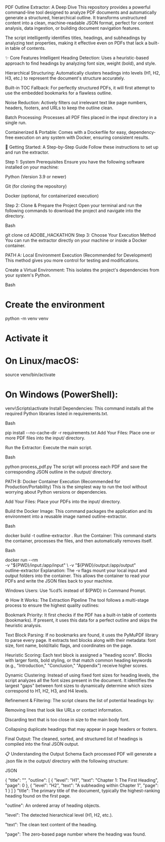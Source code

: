 PDF Outline Extractor: A Deep Dive
This repository provides a powerful command-line tool designed to analyze PDF documents and automatically generate a structured, hierarchical outline. It transforms unstructured content into a clean, machine-readable JSON format, perfect for content analysis, data ingestion, or building document navigation features.

The script intelligently identifies titles, headings, and subheadings by analyzing text properties, making it effective even on PDFs that lack a built-in table of contents.

✨ Core Features
Intelligent Heading Detection: Uses a heuristic-based approach to find headings by analyzing font size, weight (bold), and style.

Hierarchical Structuring: Automatically clusters headings into levels (H1, H2, H3, etc.) to represent the document's structure accurately.

Built-in TOC Fallback: For perfectly structured PDFs, it will first attempt to use the embedded bookmarks for a flawless outline.

Noise Reduction: Actively filters out irrelevant text like page numbers, headers, footers, and URLs to keep the outline clean.

Batch Processing: Processes all PDF files placed in the input directory in a single run.

Containerized & Portable: Comes with a Dockerfile for easy, dependency-free execution on any system with Docker, ensuring consistent results.

🚀 Getting Started: A Step-by-Step Guide
Follow these instructions to set up and run the extractor.

Step 1: System Prerequisites
Ensure you have the following software installed on your machine:

Python (Version 3.9 or newer)

Git (for cloning the repository)

Docker (optional, for containerized execution)

Step 2: Clone & Prepare the Project
Open your terminal and run the following commands to download the project and navigate into the directory.

Bash

git clone <your-repo-url>
cd ADOBE_HACKATHON
Step 3: Choose Your Execution Method
You can run the extractor directly on your machine or inside a Docker container.

PATH A: Local Environment Execution (Recommended for Development)
This method gives you more control for testing and modifications.

Create a Virtual Environment: This isolates the project's dependencies from your system's Python.

Bash

# Create the environment
python -m venv venv

# Activate it
# On Linux/macOS:
source venv/bin/activate
# On Windows (PowerShell):
venv\Scripts\activate
Install Dependencies: This command installs all the required Python libraries listed in requirements.txt.

Bash

pip install --no-cache-dir -r requirements.txt
Add Your Files: Place one or more PDF files into the input/ directory.

Run the Extractor: Execute the main script.

Bash

python process_pdf.py
The script will process each PDF and save the corresponding JSON outline in the output/ directory.

PATH B: Docker Container Execution (Recommended for Production/Portability)
This is the simplest way to run the tool without worrying about Python versions or dependencies.

Add Your Files: Place your PDFs into the input/ directory.

Build the Docker Image: This command packages the application and its environment into a reusable image named outline-extractor.

Bash

docker build -t outline-extractor .
Run the Container: This command starts the container, processes the files, and then automatically removes itself.

Bash

docker run --rm \
  -v "${PWD}/input:/app/input" \
  -v "${PWD}/output:/app/output" \
  outline-extractor
Explanation: The -v flags mount your local input and output folders into the container. This allows the container to read your PDFs and write the JSON files back to your machine.

Windows Users: Use %cd% instead of ${PWD} in Command Prompt.

⚙️ How It Works: The Extraction Pipeline
The tool follows a multi-stage process to ensure the highest quality outlines:

Bookmark Priority: It first checks if the PDF has a built-in table of contents (bookmarks). If present, it uses this data for a perfect outline and skips the heuristic analysis.

Text Block Parsing: If no bookmarks are found, it uses the PyMuPDF library to parse every page. It extracts text blocks along with their metadata: font size, font name, bold/italic flags, and coordinates on the page.

Heuristic Scoring: Each text block is assigned a "heading score". Blocks with larger fonts, bold styling, or that match common heading keywords (e.g., "Introduction," "Conclusion," "Appendix") receive higher scores.

Dynamic Clustering: Instead of using fixed font sizes for heading levels, the script analyzes all the font sizes present in the document. It identifies the largest "gaps" between font sizes to dynamically determine which sizes correspond to H1, H2, H3, and H4 levels.

Refinement & Filtering: The script cleans the list of potential headings by:

Removing lines that look like URLs or contact information.

Discarding text that is too close in size to the main body font.

Collapsing duplicate headings that may appear in page headers or footers.

Final Output: The cleaned, sorted, and structured list of headings is compiled into the final JSON output.

📋 Understanding the Output Schema
Each processed PDF will generate a <filename>.json file in the output/ directory with the following structure:

JSON

{
  "title": "<The main document title>",
  "outline": [
    {
      "level": "H1",
      "text": "Chapter 1: The First Heading",
      "page": 0
    },
    {
      "level": "H2",
      "text": "A subheading within Chapter 1",
      "page": 1
    }
  ]
}
"title": The primary title of the document, typically the highest-ranking heading found on the first page.

"outline": An ordered array of heading objects.

"level": The detected hierarchical level (H1, H2, etc.).

"text": The clean text content of the heading.

"page": The zero-based page number where the heading was found.

